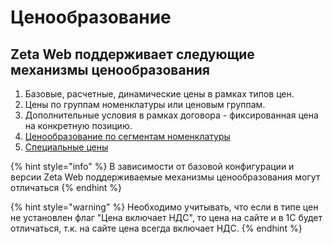 # Ценообразование

## Zeta Web поддерживает следующие механизмы ценообразования

1. Базовые, расчетные, динамические цены в рамках типов цен.
2. Цены по группам номенклатуры или ценовым группам.
3. Дополнительные условия в рамках договора - фиксированная цена на конкретную позицию.  
4. [Ценообразование по сегментам номенклатуры](cenoobrazovanie-po-segmentam-nomenklatury.md)
5. [Специальные цены](specialnye-ceny.md)

{% hint style="info" %}
В зависимости от базовой конфигурации и версии Zeta Web поддерживаемые механизмы ценообразования могут отличаться
{% endhint %}

{% hint style="warning" %}
Необходимо учитывать, что если в типе цен не установлен флаг "Цена включает НДС", то цена на сайте и в 1С будет отличаться, т.к. на сайте цена всегда включает НДС.
{% endhint %}



